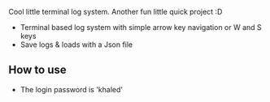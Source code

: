 Cool little terminal log system. Another fun little quick project :D

- Terminal based log system with simple arrow key navigation or W and S keys
- Save logs & loads with a Json file

## How to use
- The login password is 'khaled'